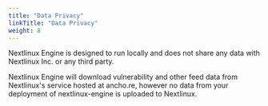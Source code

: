 ```yaml
---
title: "Data Privacy"
linkTitle: "Data Privacy"
weight: 8
---
```


Nextlinux Engine is designed to run locally and does not share any data with Nextlinux Inc. or any third party.

Nextlinux Engine will download vulnerability and other feed data from Nextlinux's service hosted at ancho.re, however no data from your deployment of nextlinux-engine is uploaded to Nextlinux.
